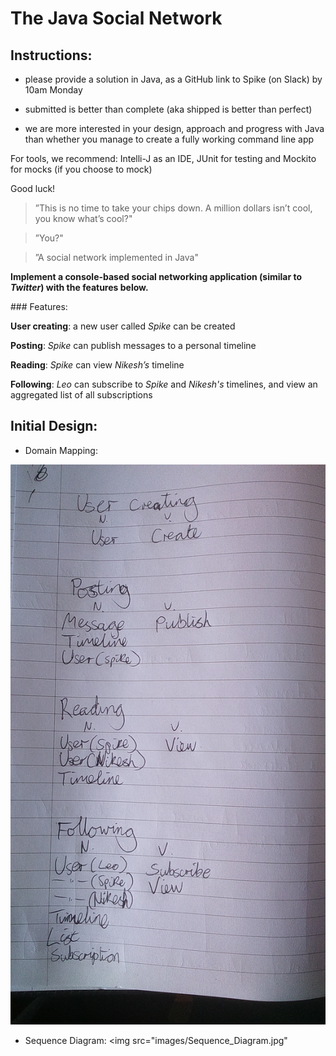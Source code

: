 # The Java Social Network

## Instructions:

* please provide a solution in Java, as a GitHub link to Spike (on Slack) by 10am Monday

* submitted is better than complete (aka shipped is better than perfect)

* we are more interested in your design, approach and progress with Java than whether you manage to create a fully working command line app

​For tools, we recommend: Intelli-J as an IDE, JUnit for testing and Mockito for mocks (if you choose to mock)

​Good luck!

>”This is no time to take your chips down. A million dollars isn’t cool, you know what’s cool?"  

>”You?"  

>”A social network implemented in Java"

​**Implement a console-based social networking application (similar to _Twitter_) with the features below.**

​### Features:

**User creating**: a new user called *Spike* can be created  

**Posting**: *Spike* can publish messages to a personal timeline  

**Reading**: *Spike* can view *Nikesh’s* timeline  

**Following**: *Leo* can subscribe to *Spike* and *Nikesh's* timelines, and view an aggregated list of all subscriptions  

## Initial Design:

* Domain Mapping:
<img src="images/domain_mapping.jpg">

* Sequence Diagram:
<img src="images/Sequence_Diagram.jpg"